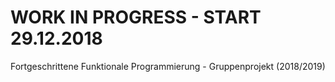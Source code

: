 # WORK IN PROGRESS - START 29.12.2018
Fortgeschrittene Funktionale Programmierung - Gruppenprojekt (2018/2019)
